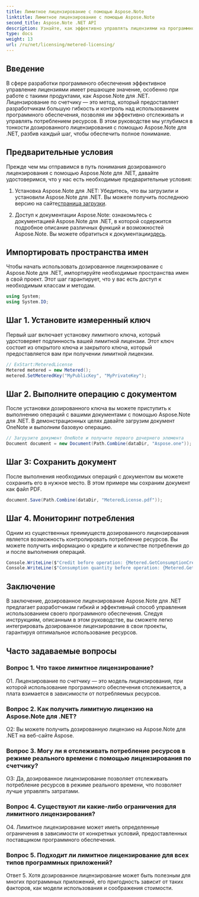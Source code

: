 ```yaml
---
title: Лимитное лицензирование с помощью Aspose.Note
linktitle: Лимитное лицензирование с помощью Aspose.Note
second_title: Aspose.Note .NET API
description: Узнайте, как эффективно управлять лицензиями на программное обеспечение с помощью Aspose.Note для .NET посредством дозированного лицензирования. Оптимизируйте использование ресурсов и эффективно контролируйте затраты.
type: docs
weight: 13
url: /ru/net/licensing/metered-licensing/
---
```

## Введение

В сфере разработки программного обеспечения эффективное управление лицензиями имеет решающее значение, особенно при работе с такими продуктами, как Aspose.Note для .NET. Лицензирование по счетчику — это метод, который предоставляет разработчикам большую гибкость и контроль над использованием программного обеспечения, позволяя им эффективно отслеживать и управлять потреблением ресурсов. В этом руководстве мы углубимся в тонкости дозированного лицензирования с помощью Aspose.Note для .NET, разбив каждый шаг, чтобы обеспечить полное понимание.

## Предварительные условия

Прежде чем мы отправимся в путь понимания дозированного лицензирования с помощью Aspose.Note для .NET, давайте удостоверимся, что у нас есть необходимые предварительные условия:

1.  Установка Aspose.Note для .NET: Убедитесь, что вы загрузили и установили Aspose.Note для .NET. Вы можете получить последнюю версию на сайте[страница загрузки](https://releases.aspose.com/note/net/).

2.  Доступ к документации Aspose.Note: ознакомьтесь с документацией Aspose.Note для .NET, в которой содержится подробное описание различных функций и возможностей Aspose.Note. Вы можете обратиться к документации[здесь](https://reference.aspose.com/note/net/).

## Импортировать пространства имен

Чтобы начать использовать дозированное лицензирование с Aspose.Note для .NET, импортируйте необходимые пространства имен в свой проект. Этот шаг гарантирует, что у вас есть доступ к необходимым классам и методам.

```csharp
using System;
using System.IO;
```

## Шаг 1. Установите измеренный ключ

Первый шаг включает установку лимитного ключа, который удостоверяет подлинность вашей лимитной лицензии. Этот ключ состоит из открытого ключа и закрытого ключа, который предоставляется вам при получении лимитной лицензии.

```csharp
// ExStart:MeteredLicense
Metered metered = new Metered();
metered.SetMeteredKey("MyPublicKey", "MyPrivateKey");
```

## Шаг 2. Выполните операцию с документом

После установки дозированного ключа вы можете приступить к выполнению операций с вашими документами с помощью Aspose.Note для .NET. В демонстрационных целях давайте загрузим документ OneNote и выполним базовую операцию.

```csharp
// Загрузите документ OneNote и получите первого дочернего элемента
Document document = new Document(Path.Combine(dataDir, "Aspose.one"));
```

## Шаг 3: Сохранить документ

После выполнения необходимых операций с документом вы можете сохранить его в нужное место. В этом примере мы сохраним документ как файл PDF.

```csharp
document.Save(Path.Combine(dataDir, "MeteredLicense.pdf"));
```

## Шаг 4. Мониторинг потребления

Одним из существенных преимуществ дозированного лицензирования является возможность контролировать потребление ресурсов. Вы можете получить информацию о кредите и количестве потребления до и после выполнения операций.

```csharp
Console.WriteLine($"Credit before operation: {Metered.GetConsumptionCredit():F2}");
Console.WriteLine($"Consumption quantity before operation: {Metered.GetConsumptionQuantity():F2}");
```

## Заключение

В заключение, дозированное лицензирование Aspose.Note для .NET предлагает разработчикам гибкий и эффективный способ управления использованием своего программного обеспечения. Следуя инструкциям, описанным в этом руководстве, вы сможете легко интегрировать дозированное лицензирование в свои проекты, гарантируя оптимальное использование ресурсов.

## Часто задаваемые вопросы

### Вопрос 1. Что такое лимитное лицензирование?

О1. Лицензирование по счетчику — это модель лицензирования, при которой использование программного обеспечения отслеживается, а плата взимается в зависимости от потребляемых ресурсов.

### Вопрос 2. Как получить лимитную лицензию на Aspose.Note для .NET?

О2: Вы можете получить дозированную лицензию на Aspose.Note для .NET на веб-сайте Aspose.

### Вопрос 3. Могу ли я отслеживать потребление ресурсов в режиме реального времени с помощью лицензирования по счетчику?

О3: Да, дозированное лицензирование позволяет отслеживать потребление ресурсов в режиме реального времени, что позволяет лучше управлять затратами.

### Вопрос 4. Существуют ли какие-либо ограничения для лимитного лицензирования?

О4. Лимитное лицензирование может иметь определенные ограничения в зависимости от конкретных условий, предоставленных поставщиком программного обеспечения.

### Вопрос 5. Подходит ли лимитное лицензирование для всех типов программных приложений?

Ответ 5. Хотя дозированное лицензирование может быть полезным для многих программных приложений, его пригодность зависит от таких факторов, как модели использования и соображения стоимости.